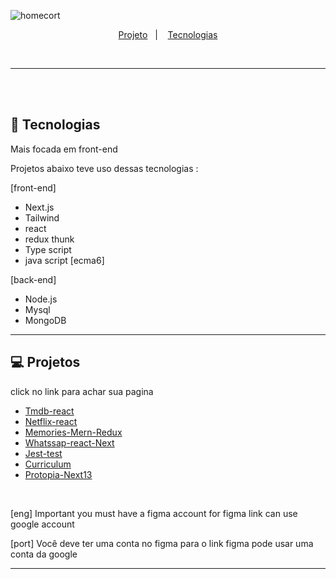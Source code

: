 ![homecort](https://user-images.githubusercontent.com/59980463/120203711-6547f280-c1fe-11eb-80cf-d76b32ac74df.png)



<p align="center">
  <a href="#-projetos">Projeto</a>&nbsp;&nbsp;&nbsp;|&nbsp;&nbsp;&nbsp;
   <a href="#-Tecnologias">Tecnologias</a>
</p>
<br>

___
<br><br>
## 🚀 Tecnologias

Mais focada em front-end 

Projetos abaixo teve uso dessas tecnologias :

[front-end]
- Next.js
- Tailwind
- react
- redux thunk
- Type script
- java script [ecma6]

[back-end] 
- Node.js
- Mysql
- MongoDB

___
## 💻 Projetos
<p > click no link para achar sua pagina </p>

- [Tmdb-react ](https://github.com/dany679/TmdbWebSite)
- [Netflix-react ](https://github.com/dany679/Netflix-React)
- [Memories-Mern-Redux ](https://github.com/dany679/Memories-Mern-React-Redux)
- [Whatssap-react-Next ](https://github.com/dany679/Whatssap-Next-React-)
- [Jest-test ](https://github.com/dany679/Jest-JS)
- [Curriculum ](https://dany679.github.io/curriculum/index.html)
- [Protopia-Next13 ](https://github.com/dany679/Next-13-Full-Stack)
<!-- 
- [TaskManager-Context.api](https://github.com/dany679/Task-ManagerReactContext.api)
-- [Chatty ](https://github.com/dany679/chatty-usiningnode)
- [Figma](https://www.figma.com/file/UWGAzexUoPe2MYHUXeuqpt/portifolio-curriculum?node-id=0%3A1)
 [Simple-react ](https://github.com/dany679/simple-react)
- [My-to-do-list ](https://github.com/dany679/My-to-do-list) -->

<br>

[eng] Important you must have a figma account for figma link can use google account 

[port] Você deve ter uma conta no figma para o link figma pode usar uma conta da google



---
